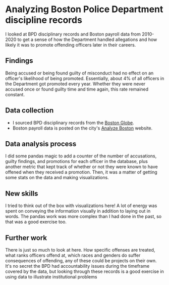 # Analyzing Boston Police Department discipline records

I looked at BPD disciplinary records and Boston payroll data from 2010-2020 to get a sense of how the Department handled allegations and how likely it was to promote offending officers later in their careers.

## Findings

Being accused or being found guilty of misconduct had no effect on an officer's likelihood of being promoted. Essentially, about 4% of all officers in the Department got promoted every year. Whether they were never accused once or found guilty time and time again, this rate remained constant.

## Data collection

- I sourced BPD disciplinary records from the [Boston Globe](https://www.bostonglobe.com/2020/11/24/metro/heres-searchable-database-boston-police-department-internal-investigations-disciplinary-actions-more/).
- Boston payroll data is posted on the city's [Analyze Boston](https://data.boston.gov/dataset/employee-earnings-report) website.

## Data analysis process

I did some pandas magic to add a counter of the number of accusations, guilty findings, and promotions for each officer in the database, plus another metric that kept track of whether or not they were known to have offened when they received a promotion. Then, it was a matter of getting some stats on the data and making visualizations.

## New skills

I tried to think out of the box with visualizations here! A lot of energy was spent on conveying the information visually in addition to laying out in words. The pandas work was more complex than I had done in the past, so that was a good exercise too.

## Further work

There is just so much to look at here. How specific offenses are treated, what ranks officers offend at, which races and genders do suffer consequences of offending, any of these could be projects on their own. It's no secret the BPD had accountability issues during the timeframe covered by the data, but looking through these records is a good exercise in using data to illustrate institutional problems
